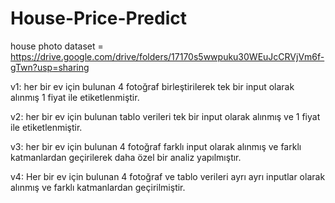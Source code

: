 # House-Price-Predict

house photo dataset = https://drive.google.com/drive/folders/17170s5wwpuku30WEuJcCRVjVm6f-gTwn?usp=sharing

v1: her bir ev için bulunan 4 fotoğraf birleştirilerek tek bir input olarak alınmış 1 fiyat ile etiketlenmiştir.

v2: her bir ev için bulunan tablo verileri tek bir input olarak alınmış ve 1 fiyat ile etiketlenmiştir.

v3: her bir ev için bulunan 4 fotoğraf farklı input olarak alınmış ve farklı katmanlardan geçirilerek daha özel bir analiz yapılmıştır.

v4: Her bir ev için bulunan 4 fotoğraf ve tablo verileri ayrı ayrı inputlar olarak alınmış ve farklı katmanlardan geçirilmiştir.
